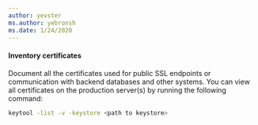 ```yaml
---
author: yevster
ms.author: yebronsh
ms.date: 1/24/2020
---
```


#### Inventory certificates

Document all the certificates used for public SSL endpoints or communication with backend databases and other systems. You can view all certificates on the production server(s) by running the following command:

```bash
keytool -list -v -keystore <path to keystore>
```
